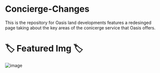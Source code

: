 # Concierge-Changes
This is the repository for Oasis land developments features a redesinged page taking about the key areas of the conicerge service that Oasis offers.

# 🏷️ Featured Img 🏷️
![image](https://user-images.githubusercontent.com/64540871/188197466-d36c58c8-5e78-4967-8328-e976dbef2348.png)
